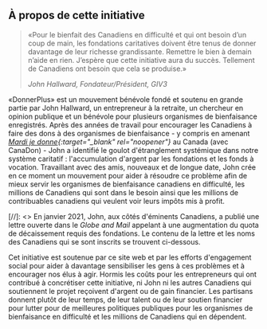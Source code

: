 ## À propos de cette initiative

> «Pour le bienfait des Canadiens en difficulté et qui ont besoin d’un coup de main, les fondations caritatives doivent être tenus de donner davantage de leur richesse grandissante. Remettre le bien à demain n’aide en rien. J’espère que cette initiative aura du succès. Tellement de Canadiens ont besoin que cela se produise.»
>
> <cite>John Hallward, Fondateur/Président, GIV3</cite>

«DonnerPlus» est un mouvement bénévole fondé et soutenu en grande partie par John Hallward, un entrepreneur à la retraite, un chercheur en opinion publique et un bénévole pour plusieurs organismes de bienfaisance enregistrés. Après des années de travail pour encourager les Canadiens à faire des dons à des organismes de bienfaisance - y compris en amenant *[Mardi je donne](https://givingtuesday.ca/fr){:target="_blank" rel="noopener"}* au Canada (avec CanaDon) - John a identifié le goulot d'étranglement systémique dans notre système caritatif&nbsp;: l'accumulation d'argent par les fondations et les fonds à vocation. Travaillant avec des amis, nouveaux et de longue date, John crée en ce moment un mouvement pour aider à résoudre ce problème afin de mieux servir les organismes de bienfaisance canadiens en difficulté, les millions de Canadiens qui sont dans le besoin ainsi que les millions de contribuables canadiens qui veulent voir leurs impôts mis à profit.

[//]: <> En janvier 2021, John, aux côtés d'éminents Canadiens, a publié une lettre ouverte dans le *Globe and Mail* appelant à une augmentation du quota de décaissement requis des fondations. Le contenu de la lettre et les noms des Canadiens qui se sont inscrits se trouvent ci-dessous.

Cet initiative est soutenue par ce site web et par les efforts d'engagement social pour aider à davantage sensibiliser les gens à ces problèmes et à encourager nos élus à agir. Hormis les coûts pour les entrepreneurs qui ont contribué à concrétiser cette initiative, ni John ni les autres Canadiens qui soutiennent le projet reçoivent d'argent ou de gain financier. Les partisans donnent plutôt de leur temps, de leur talent ou de leur soutien financier pour lutter pour de meilleures politiques publiques pour les organismes de bienfaisance en difficulté et les millions de Canadiens qui en dépendent.